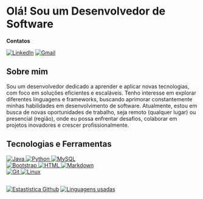 # Olá! Sou um Desenvolvedor de Software
**Contatos**

[![LinkedIn](https://img.shields.io/badge/LinkedIn-0A66C2?logo=linkedin&logoColor=white&style=for-the-badge)](https://www.linkedin.com/in/jessejuniordev/)
[![Gmail](https://img.shields.io/badge/Gmail-EA4335?logo=gmail&logoColor=white&style=for-the-badge)](mailto:jessepcarvalhojunior02@gmail.com)

## Sobre mim
Sou um desenvolvedor dedicado a aprender e aplicar novas tecnologias, com foco em soluções eficientes e escaláveis. Tenho interesse em explorar diferentes linguagens e frameworks, buscando aprimorar constantemente minhas habilidades em desenvolvimento de software. Atualmente, estou em busca de novas oportunidades de trabalho, seja remoto (qualquer lugar) ou presencial (região), onde eu possa enfrentar desafios, colaborar em projetos inovadores e crescer profissionalmente.

## Tecnologias e Ferramentas

<a href="https://docs.oracle.com/en/java/" target="_blank">
  <img src="https://img.shields.io/badge/Java-ED8B00?logo=java&logoColor=white&style=for-the-badge" alt="Java">
</a>
<a href="https://www.python.org/doc/versions/" target="_blank">
  <img src="https://img.shields.io/badge/Python-3776AB?logo=python&logoColor=white&style=for-the-badge" alt="Python">
</a>
<a href="https://dev.mysql.com/doc/" target="_blank">
  <img src="https://img.shields.io/badge/MySQL-20232A?logo=mysql&logoColor=white&style=for-the-badge" alt="MySQL">
</a>

<br>

<a href="https://getbootstrap.com/docs/4.1/getting-started/introduction/" target="_blank">
  <img src="https://img.shields.io/badge/Bootstrap-563D7C?logo=bootstrap&logoColor=white&style=for-the-badge" alt="Bootstrap">
</a>
<a href="https://developer.mozilla.org/pt-BR/docs/Web/HTML" target="_blank">
  <img src="https://img.shields.io/badge/HTML-239120?logo=html5&logoColor=white&style=for-the-badge" alt="HTML">
</a>
<a href="https://www.markdownguide.org/getting-started/" target="_blank">
  <img src="https://img.shields.io/badge/Markdown-000000?logo=markdown&logoColor=white&style=for-the-badge" alt="Markdown">
</a>

<br>

<a href="https://git-scm.com/doc" target="_blank">
  <img src="https://img.shields.io/badge/Git-E34F26?logo=git&logoColor=white&style=for-the-badge" alt="Git">
</a>
<a href="https://www.debian.org/doc/" target="_blank">
  <img src="https://img.shields.io/badge/Linux-E34F26?logo=linux&logoColor=black&style=for-the-badge" alt="Linux">
</a>

## 
[![Estastistica Github](https://github-readme-stats.vercel.app/api?username=jessejuniordev&theme=dracula&show_icons=true)](https://github.com/jessejuniordev)
[![Linguagens usadas](https://github-readme-stats.vercel.app/api/top-langs/?username=jessejuniordev&theme=dracula&show_icons=true)](https://github.com/jessejuniordev)
